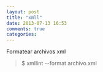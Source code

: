 ```yaml
---
layout: post
title: "xmll"
date: 2013-07-13 16:53
comments: true
categories: 
---
```

Formatear archivos xml

>$ xmllint --format archivo.xml

